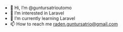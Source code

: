 - 👋 Hi, I’m @guntursatrioutomo
- 👀 I’m interested in Laravel
- 🌱 I’m currently learning Laravel
- 📫 How to reach me raden.guntursatrio@gmail.com

<!---
guntursatrioutomo/guntursatrioutomo is a ✨ special ✨ repository because its `README.md` (this file) appears on your GitHub profile.
You can click the Preview link to take a look at your changes.
--->
